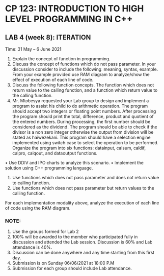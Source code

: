 # CP 123: INTRODUCTION TO HIGH LEVEL PROGRAMMING IN C++
## LAB 4 (week 8): ITERATION
Time: 31 May – 6 June 2021

1.	Explain the concept of function in programming.
2.	Discuss the concept of functions which do not pass parameter. In your discussion consider to include the following: meaning, syntax, example. From your example provided use RAM diagram to analyze/show the effect of execution of each line of code.
3.	Discuss the following function concepts. The function which does not return value to the calling function, and a function which return value to the calling function.
4.	Mr. Mtobesya requested your Lab group to design and implement a program to assist his child to do arithmetic operation. The program should accept two integers or floating point numbers. After processing the program should print the total, difference, product and quotient of the entered numbers. During processing, the first number should be considered as the dividend. The program should be able to check if the divisor is a non zero integer otherwise the output from division will be stated as haiwezekani. This program should have a selection engine implemented using switch case to select the operation to be performed. Organize the program into six functions: datainput, calsum, caldif, calpro, calqout, and dataoutput functions.

•	Use DDIV and IPO charts to analyze this scenario.
•	Implement the solution using C++ programming language.

1. Use functions which does not pass parameter and does not return value to calling function.
2. Use functions which does not pass parameter but return values to the calling function.

For each implementation modality above, analyze the execution of each line of code using the RAM diagram.

### NOTE:
1.	Use the groups formed for Lab 2
2.	100% will be awarded to the member who participated fully in discussion and attended the Lab session. Discussion is 60% and Lab attendance is 40%.
3.	Discussion can be done anywhere and any time starting from this first day.
4.	Submission is on Sunday 06/06/2021 at 18:00 P.M
5.	Submission for each group should include Lab attendance.
